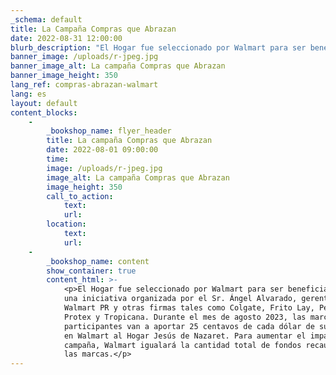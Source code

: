 ```yaml
---
_schema: default
title: La Campaña Compras que Abrazan
date: 2022-08-31 12:00:00
blurb_description: "El Hogar fue seleccionado por Walmart para ser beneficiario de una\_iniciativa organizada por el Sr. Ángel Alvarado, gerente de Walmart PR y otras firmas tales\_como Colgate, Frito Lay, Pepsi, 7Up, Protex y Tropicana. Durante el mes de agosto 2023, las\_marcas participantes van a aportar 25 centavos de cada dólar de sus ventas en Walmart al\_Hogar Jesús de Nazaret. Para aumentar el impacto de la campaña, Walmart igualará la\_cantidad total de fondos recaudados por las marcas.​​"
banner_image: /uploads/r-jpeg.jpg
banner_image_alt: La campaña Compras que Abrazan
banner_image_height: 350
lang_ref: compras-abrazan-walmart
lang: es
layout: default
content_blocks:
    -
        _bookshop_name: flyer_header
        title: La campaña Compras que Abrazan
        date: 2022-08-01 09:00:00
        time:
        image: /uploads/r-jpeg.jpg
        image_alt: La campaña Compras que Abrazan
        image_height: 350
        call_to_action:
            text:
            url:
        location:
            text:
            url:
    -
        _bookshop_name: content
        show_container: true
        content_html: >-
            <p>El Hogar fue seleccionado por Walmart para ser beneficiario de
            una iniciativa organizada por el Sr. Ángel Alvarado, gerente de
            Walmart PR y otras firmas tales como Colgate, Frito Lay, Pepsi, 7Up,
            Protex y Tropicana. Durante el mes de agosto 2023, las marcas
            participantes van a aportar 25 centavos de cada dólar de sus ventas
            en Walmart al Hogar Jesús de Nazaret. Para aumentar el impacto de la
            campaña, Walmart igualará la cantidad total de fondos recaudados por
            las marcas.​​</p>
---
```

